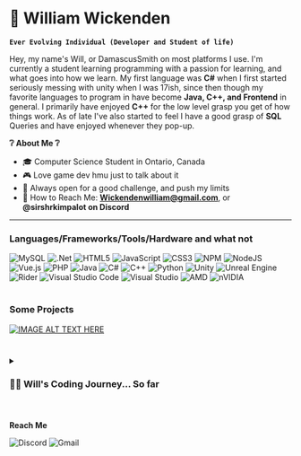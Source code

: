# 📖 William Wickenden
**`Ever Evolving Individual (Developer and Student of life)`**

Hey, my name's Will, or DamascusSmith on most platforms I use. I'm currently a student learning programming with a passion for learning, and what goes into how we learn. My first language was **C#** when I first started seriously messing with unity when I was 17ish, since then though my favorite languages to program in have become **Java, C++, and Frontend** in general.
I primarily have enjoyed **C++** for the low level grasp you get of how things work. As of late I've also started to feel I have a good grasp of **SQL** Queries and have enjoyed whenever they pop-up.

**❔ About Me ❔**
- 🎓 Computer Science Student in Ontario, Canada
- 🎮 Love game dev hmu just to talk about it
- 🎯 Always open for a good challenge, and push my limits
- 💬 How to Reach Me: **Wickendenwilliam@gmail.com**, or **@sirshrkimpalot on Discord**

---

### Languages/Frameworks/Tools/Hardware and what not
![MySQL](https://img.shields.io/badge/mysql-4479A1.svg?style=for-the-badge&logo=mysql&logoColor=white)
![.Net](https://img.shields.io/badge/.NET-5C2D91?style=for-the-badge&logo=.net&logoColor=white)
![HTML5](https://img.shields.io/badge/html5-%23E34F26.svg?style=for-the-badge&logo=html5&logoColor=white)
![JavaScript](https://img.shields.io/badge/javascript-%23323330.svg?style=for-the-badge&logo=javascript&logoColor=%23F7DF1E)
![CSS3](https://img.shields.io/badge/css3-%231572B6.svg?style=for-the-badge&logo=css3&logoColor=white)
![NPM](https://img.shields.io/badge/NPM-%23CB3837.svg?style=for-the-badge&logo=npm&logoColor=white)
![NodeJS](https://img.shields.io/badge/node.js-6DA55F?style=for-the-badge&logo=node.js&logoColor=white)
![Vue.js](https://img.shields.io/badge/vuejs-%2335495e.svg?style=for-the-badge&logo=vuedotjs&logoColor=%234FC08D)
![PHP](https://img.shields.io/badge/php-%23777BB4.svg?style=for-the-badge&logo=php&logoColor=white)
![Java](https://img.shields.io/badge/java-%23ED8B00.svg?style=for-the-badge&logo=openjdk&logoColor=white)
![C#](https://img.shields.io/badge/c%23-%23239120.svg?style=for-the-badge&logo=csharp&logoColor=white)
![C++](https://img.shields.io/badge/c++-%2300599C.svg?style=for-the-badge&logo=c%2B%2B&logoColor=white)
![Python](https://img.shields.io/badge/python-3670A0?style=for-the-badge&logo=python&logoColor=ffdd54)
![Unity](https://img.shields.io/badge/unity-%23000000.svg?style=for-the-badge&logo=unity&logoColor=white)
![Unreal Engine](https://img.shields.io/badge/unrealengine-%23313131.svg?style=for-the-badge&logo=unrealengine&logoColor=white)
![Rider](https://img.shields.io/badge/Rider-000000.svg?style=for-the-badge&logo=Rider&logoColor=white&color=black&labelColor=crimson)
![Visual Studio Code](https://img.shields.io/badge/Visual%20Studio%20Code-0078d7.svg?style=for-the-badge&logo=visual-studio-code&logoColor=white)
![Visual Studio](https://img.shields.io/badge/Visual%20Studio-5C2D91.svg?style=for-the-badge&logo=visual-studio&logoColor=white)
![AMD](https://img.shields.io/badge/AMD-%23000000.svg?style=for-the-badge&logo=amd&logoColor=white)
![nVIDIA](https://img.shields.io/badge/cuda-000000.svg?style=for-the-badge&logo=nVIDIA&logoColor=green)

#

### Some Projects
[![IMAGE ALT TEXT HERE](https://img.youtube.com/vi/YOUTUBE_VIDEO_ID_HERE/0.jpg)](https://www.youtube.com/watch?v=y6120QOlsfU&ab_channel=Darude)

#

<details>
 <summary><h3> 👨‍💻 Will's Coding Journey... So far</h3></summary>
   It all started when I was born... nah jk. It started when I was first in highschool in grade 9(well now come to think of it there's scratch but I'm not counting that) and my teacher handed out a sheet with a bunch of ways to use HTML on it. I was always interesting in technology, having my dad get me into it at young age. I would play   games like Diablo 2, Warcraft, and Stronghold Crusader. I remember I would spend my lunches in the library because that was the only decent computer I could get access too outside of class time, and I would just sit in there with that sheet of paper messing with html. Programming fell of for me for a bit there because I never really learned how to learn it and was blissfully un-aware of the vast recources that were on the internet, and\or what I even needed to look up. This is a common theme the not knowing what I don't know. Then later some more computer courses came up where I got to do some more programming in Java, in Netbeans... not my prefered IDE nowadays. But I would find myself over enthusiastic and I remember one time we had to make a little game, so I made a text based rpg(this did not get finished lol), with a full main menu, ascii, and a race selection system. Very specifically I remember I wasn't finished the game in time as you do when you overscope, but with the teacher saying "You know what how about we just call this a Bethesda game, because you've already displayed more learning than I asked for". Then it was off to collage where I currently am now and have learned alot, and now feel comfortable learning things on my own, my latest revalation has been the discovering of ✨Roadmaps✨ where finally I can know what I don't know. There was also alot of time where I spend in unity, and some projects I've worked on can be found above I think that are worth sharing that I made seperate from classes I was taking or was above expectations/had more creative freedom.

</details>

#

**Reach Me**

![Discord](https://img.shields.io/badge/Discord-%235865F2.svg?style=for-the-badge&logo=discord&logoColor=white)
![Gmail](https://img.shields.io/badge/Gmail-D14836?style=for-the-badge&logo=gmail&logoColor=white)
